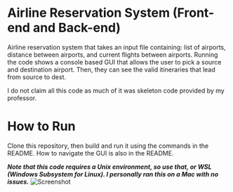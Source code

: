 # Airline Reservation System (Front-end and Back-end)
Airline reservation system that takes an input file containing: list of airports, distance between airports, and current flights between airports.
Running the code shows a console based GUI that allows the user to pick a source and destination airport. Then, they can see the valid itineraries that lead from source to dest.

I do not claim all this code as much of it was skeleton code provided by my professor.

# How to Run
Clone this repository, then build and run it using the commands in the README. How to navigate the GUI is also in the README.

***Note that this code requires a Unix environment, so use that, or WSL (Windows Subsystem for Linux). I personally ran this on a Mac with no issues.***
![Screenshot](https://i.imgur.com/xoW99sP.png)

